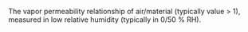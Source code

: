 The vapor permeability relationship of air/material (typically value > 1), measured in low relative humidity (typically in 0/50 % RH).